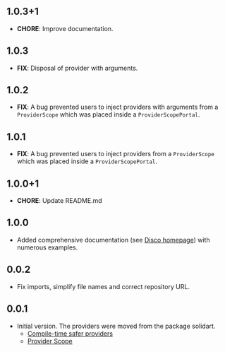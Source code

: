 ## 1.0.3+1

- **CHORE**: Improve documentation.

## 1.0.3

- **FIX**: Disposal of provider with arguments.

## 1.0.2

- **FIX**: A bug prevented users to inject providers with arguments from a `ProviderScope` which was placed inside a `ProviderScopePortal`.

## 1.0.1

- **FIX**: A bug prevented users to inject providers from a `ProviderScope` which was placed inside a `ProviderScopePortal`.

## 1.0.0+1

- **CHORE**: Update README.md

## 1.0.0

- Added comprehensive documentation (see [Disco homepage](https://disco.mariuti.com)) with numerous examples.

## 0.0.2

- Fix imports, simplify file names and correct repository URL.

## 0.0.1

- Initial version. The providers were moved from the package solidart.
  - [Compile-time safer providers](https://github.com/nank1ro/solidart/pull/101)
  - [Provider Scope](https://github.com/nank1ro/solidart/pull/103)
